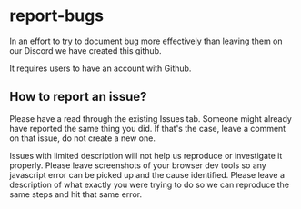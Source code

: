 # report-bugs
In an effort to try to document bug more effectively than leaving them on our Discord we have created this github.

It requires users to have an account with Github.

## How to report an issue?
Please have a read through the existing  Issues tab. Someone might already have reported the same thing you did. If that's the case, leave a comment on that issue, do not create a new one.

Issues with limited description will not help us reproduce or investigate it properly. Please leave screenshots of your browser dev tools so any javascript error can be picked up and the cause identified. Please leave a description of what exactly you were trying to do so we can reproduce the same steps and hit that same error.
